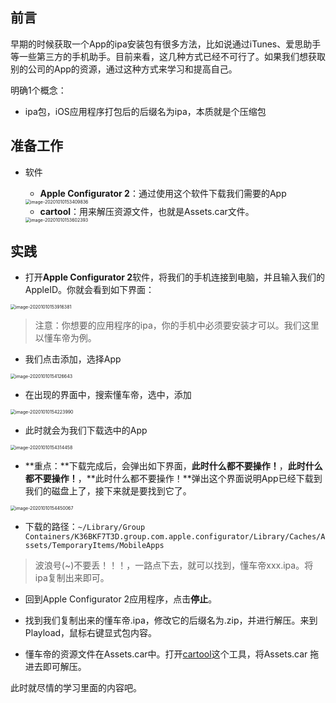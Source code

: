 ## 前言

早期的时候获取一个App的ipa安装包有很多方法，比如说通过iTunes、爱思助手等一些第三方的手机助手。目前来看，这几种方式已经不可行了。如果我们想获取别的公司的App的资源，通过这种方式来学习和提高自己。

明确1个概念：

- ipa包，iOS应用程序打包后的后缀名为ipa，本质就是个压缩包

## 准备工作

- 软件

  - **Apple Configurator 2**：通过使用这个软件下载我们需要的App

  <img src="/Users/bh/Documents/我的文章/iOS开发/获取App的ipa安装包/image-20201010153409836.png" alt="image-20201010153409836" style="zoom:50%;" />

  - **cartool**：用来解压资源文件，也就是Assets.car文件。

  <img src="/Users/bh/Documents/我的文章/iOS开发/获取App的ipa安装包/image-20201010153602393.png" alt="image-20201010153602393" style="zoom:50%;" />

## 实践

- 打开**Apple Configurator 2**软件，将我们的手机连接到电脑，并且输入我们的AppleID。你就会看到如下界面：

<img src="/Users/bh/Documents/我的文章/iOS开发/获取App的ipa安装包/image-20201010153916381.png" alt="image-20201010153916381" style="zoom:50%;" />

> 注意：你想要的应用程序的ipa，你的手机中必须要安装才可以。我们这里以懂车帝为例。

- 我们点击添加，选择App

<img src="/Users/bh/Documents/我的文章/iOS开发/获取App的ipa安装包/image-20201010154126643.png" alt="image-20201010154126643" style="zoom:50%;" />

- 在出现的界面中，搜索懂车帝，选中，添加

<img src="/Users/bh/Documents/我的文章/iOS开发/获取App的ipa安装包/image-20201010154223990.png" alt="image-20201010154223990" style="zoom:50%;" />

- 此时就会为我们下载选中的App

<img src="/Users/bh/Documents/我的文章/iOS开发/获取App的ipa安装包/image-20201010154314458.png" alt="image-20201010154314458" style="zoom:50%;" />

- **重点：**下载完成后，会弹出如下界面，**此时什么都不要操作！**，**此时什么都不要操作！**，**此时什么都不要操作！**弹出这个界面说明App已经下载到我们的磁盘上了，接下来就是要找到它了。

<img src="/Users/bh/Documents/我的文章/iOS开发/获取App的ipa安装包/image-20201010154450067.png" alt="image-20201010154450067" style="zoom:50%;" />

- 下载的路径：`~/Library/Group Containers/K36BKF7T3D.group.com.apple.configurator/Library/Caches/Assets/TemporaryItems/MobileApps`

> 波浪号(~)不要丢！！！，一路点下去，就可以找到，懂车帝xxx.ipa。将ipa复制出来即可。

- 回到Apple Configurator 2应用程序，点击**停止**。

- 找到我们复制出来的懂车帝.ipa，修改它的后缀名为.zip，并进行解压。来到Playload，鼠标右键显式包内容。
- 懂车帝的资源文件在Assets.car中。打开[cartool](https://github.com/chenjie1219/cartool)这个工具，将Assets.car 拖进去即可解压。

此时就尽情的学习里面的内容吧。